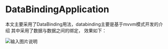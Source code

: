 # DataBindingApplication
本文主要采用了DataBinding用法，databinding主要是基于mvvm模式开发的介绍
其中采用了数据与数据之间的绑定，
效果如下：

![输入图片说明](https://git.oschina.net/uploads/images/2017/0904/134437_f17c64dc_1122660.jpeg "Screenshot_2017-09-04-13-38-20_副本.jpg")